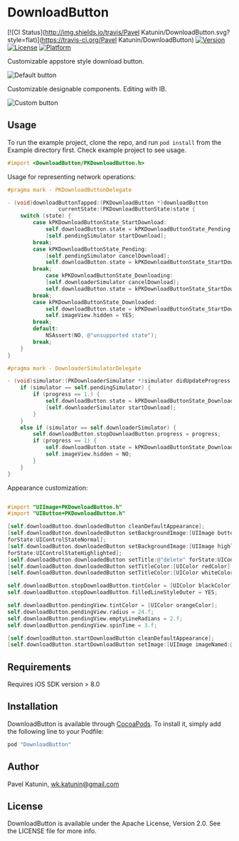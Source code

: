 # DownloadButton

[![CI Status](http://img.shields.io/travis/Pavel Katunin/DownloadButton.svg?style=flat)](https://travis-ci.org/Pavel Katunin/DownloadButton)
[![Version](https://img.shields.io/cocoapods/v/DownloadButton.svg?style=flat)](http://cocoapods.org/pods/DownloadButton)
[![License](https://img.shields.io/cocoapods/l/DownloadButton.svg?style=flat)](http://cocoapods.org/pods/DownloadButton)
[![Platform](https://img.shields.io/cocoapods/p/DownloadButton.svg?style=flat)](http://cocoapods.org/pods/DownloadButton)

Customizable appstore style download button.

![Default button](https://cloud.githubusercontent.com/assets/1636737/7920830/2c4470da-08aa-11e5-99be-e7e9a04479f8.png)

Customizable designable components. Editing with IB.

![Custom button](https://cloud.githubusercontent.com/assets/1636737/7920909/7403d906-08aa-11e5-92d5-f92a09bc2bdc.png)

## Usage

To run the example project, clone the repo, and run `pod install` from the Example directory first.
Check example project to see usage.

```objective-c
#import <DownloadButton/PKDownloadButton.h>
```

Usage for representing network operations:

```objective-c
#pragma mark - PKDownloadButtonDelegate

- (void)downloadButtonTapped:(PKDownloadButton *)downloadButton 
                currentState:(PKDownloadButtonState)state {
    switch (state) {
        case kPKDownloadButtonState_StartDownload:
            self.downloadButton.state = kPKDownloadButtonState_Pending;
            [self.pendingSimulator startDownload];
        break;
        case kPKDownloadButtonState_Pending:
            [self.pendingSimulator cancelDownload];
            self.downloadButton.state = kPKDownloadButtonState_StartDownload;
        break;
            case kPKDownloadButtonState_Downloading:
            [self.downloaderSimulator cancelDownload];
            self.downloadButton.state = kPKDownloadButtonState_StartDownload;
        break;
        case kPKDownloadButtonState_Downloaded:
            self.downloadButton.state = kPKDownloadButtonState_StartDownload;
            self.imageView.hidden = YES;
        break;
        default:
            NSAssert(NO, @"unsupported state");
        break;
    }
}

#pragma mark - DownloaderSimulatorDelegate

- (void)simulator:(PKDownloaderSimulator *)simulator didUpdateProgress:(double)progress {
    if (simulator == self.pendingSimulator) {
        if (progress == 1.) {
            self.downloadButton.state = kPKDownloadButtonState_Downloading;
            [self.downloaderSimulator startDownload];
        }
    }
    else if (simulator == self.downloaderSimulator) {
        self.downloadButton.stopDownloadButton.progress = progress;
        if (progress == 1) {
            self.downloadButton.state = kPKDownloadButtonState_Downloaded;
            self.imageView.hidden = NO;
        }
    }
}
```

Appearance customization:

```objective-c

#import "UIImage+PKDownloadButton.h"
#import "UIButton+PKDownloadButton.h"

[self.downloadButton.downloadedButton cleanDefaultAppearance];
[self.downloadButton.downloadedButton setBackgroundImage:[UIImage buttonBackgroundWithColor:[UIColor redColor]]
forState:UIControlStateNormal];
[self.downloadButton.downloadedButton setBackgroundImage:[UIImage highlitedButtonBackgroundWithColor:[UIColor redColor]]
forState:UIControlStateHighlighted];
[self.downloadButton.downloadedButton setTitle:@"delete" forState:UIControlStateNormal];
[self.downloadButton.downloadedButton setTitleColor:[UIColor redColor] forState:UIControlStateNormal];
[self.downloadButton.downloadedButton setTitleColor:[UIColor whiteColor] forState:UIControlStateHighlighted];

self.downloadButton.stopDownloadButton.tintColor = [UIColor blackColor];
self.downloadButton.stopDownloadButton.filledLineStyleOuter = YES;

self.downloadButton.pendingView.tintColor = [UIColor orangeColor];
self.downloadButton.pendingView.radius = 24.f;
self.downloadButton.pendingView.emptyLineRadians = 2.f;
self.downloadButton.pendingView.spinTime = 3.f;

[self.downloadButton.startDownloadButton cleanDefaultAppearance];
[self.downloadButton.startDownloadButton setImage:[UIImage imageNamed:@"download_default"] forState:UIControlStateNormal];

```

## Requirements

Requires iOS SDK version > 8.0

## Installation

DownloadButton is available through [CocoaPods](http://cocoapods.org). To install
it, simply add the following line to your Podfile:

```ruby
pod "DownloadButton"
```

## Author

Pavel Katunin, wk.katunin@gmail.com

## License

DownloadButton is available under the Apache License, Version 2.0. See the LICENSE file for more info.
